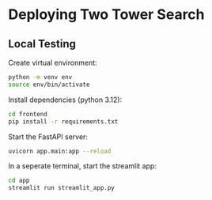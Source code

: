 # Deploying Two Tower Search

## Local Testing

Create virtual environment:

```bash
python -m venv env
source env/bin/activate
```

Install dependencies (python 3.12):

```bash
cd frontend
pip install -r requirements.txt
``` 

Start the FastAPI server:

```bash
uvicorn app.main:app --reload
```

In a seperate terminal, start the streamlit app:

```bash
cd app
streamlit run streamlit_app.py
```


